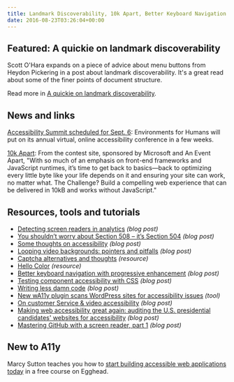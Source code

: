 ```yaml
---
title: Landmark Discoverability, 10k Apart, Better Keyboard Navigation with Progressive Enhancement and More
date: 2016-08-23T03:26:04+00:00
---
```


## Featured: A quickie on landmark discoverability

Scott O'Hara expands on a piece of advice about menu buttons from Heydon Pickering in a post about landmark discoverability. It's a great read about some of the finer points of document structure.

Read more in [A quickie on landmark discoverability](http://www.scottohara.me/article/not-really-about-the-button.html).

## News and links

[Accessibility Summit scheduled for Sept. 6](http://environmentsforhumans.com/2016/accessibility-summit/): Environments for Humans will put on its annual virtual, online accessibility conference in a few weeks.

[10k Apart](https://a-k-apart.com): From the contest site, sponsored by Microsoft and An Event Apart, "With so much of an emphasis on front-end frameworks and JavaScript runtimes, it’s time to get back to basics—back to optimizing every little byte like your life depends on it and ensuring your site can work, no matter what. The Challenge? Build a compelling web experience that can be delivered in 10kB and works without JavaScript."

## Resources, tools and tutorials

- [Detecting screen readers in analytics](http://www.powermapper.com/blog/accessibility-analytics/) *(blog post)*
- [You shouldn’t worry about Section 508 – it’s Section 504](http://chipcullen.com/you-shouldnt-worry-about-section-508-its-section-504/) *(blog post)*
- [Some thoughts on accessibility](http://winstonhearn.com/thoughts-on-accessibility/) *(blog post)*
- [Looping video backgrounds: pointers and pitfalls](http://chipcullen.com/looping-video-backgrounds-pointers-and-pitfalls/) *(blog post)*
- [Captcha alternatives and thoughts](https://www.w3.org/WAI/GL/wiki/Captcha_Alternatives_and_thoughts) *(resource)*
- [Hello Color](http://jxnblk.com/hello-color/) *(resource)*
- [Better keyboard navigation with progressive enhancement](https://www.christianheilmann.com/2016/08/15/better-keyboard-navigation-with-progressive-enhancement/) *(blog post)*
- [Testing component accessibility with CSS](https://blog.mariano.io/quick-tip-testing-component-accessibility-with-css-3c36fe1a6562) _(blog post)_
- [Writing less damn code](http://www.heydonworks.com/article/on-writing-less-damn-code) *(blog post)*
- [New wA11y plugin scans WordPress sites for accessibility issues](https://wptavern.com/new-wa11y-plugin-scans-wordpress-sites-for-accessibility-issues) _(tool)_
- [On customer Service & video accessibility](https://www.lireo.com/on-customer-service-video-accessibility/) *(blog post)*
- [Making web accessibility great again: auditing the U.S. presidential candidates' websites for accessibility](https://www.lullabot.com/articles/auditing-presidential-websites-for-accessibility) _(blog post)_
- [Mastering GitHub with a screen reader, part 1](http://bats.fyi/2016/08/19/mastering-github-with-a-screen-reader-part-1/) _(blog post)_

## New to A11y

Marcy Sutton teaches you how to [start building accessible web applications today](https://egghead.io/courses/start-building-accessible-web-applications-today) in a free course on Egghead.
